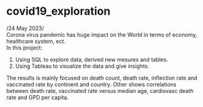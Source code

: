 # covid19_exploration
/24 May 2023/<br>
Corona virus pandemic has huge impact on the World in terms of economy, healthcare system, ect. <br>
In this project:
1. Using SQL to explore data, derived new mesures and tables.
2. Using Tableau to visualize the data and give insights. <br>

The results is mainly focused on death count, death rate, inflection rate and vaccinated rate by continent and country. 
Other shows correlations between death rate, vaccinated rate versus median age, cardiovasc death rate and GPD per capita.
